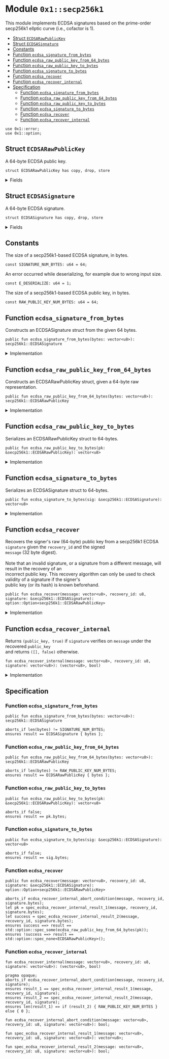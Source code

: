 
<a id="0x1_secp256k1"></a>

# Module `0x1::secp256k1`

This module implements ECDSA signatures based on the prime&#45;order secp256k1 ellptic curve (i.e., cofactor is 1).


-  [Struct `ECDSARawPublicKey`](#0x1_secp256k1_ECDSARawPublicKey)
-  [Struct `ECDSASignature`](#0x1_secp256k1_ECDSASignature)
-  [Constants](#@Constants_0)
-  [Function `ecdsa_signature_from_bytes`](#0x1_secp256k1_ecdsa_signature_from_bytes)
-  [Function `ecdsa_raw_public_key_from_64_bytes`](#0x1_secp256k1_ecdsa_raw_public_key_from_64_bytes)
-  [Function `ecdsa_raw_public_key_to_bytes`](#0x1_secp256k1_ecdsa_raw_public_key_to_bytes)
-  [Function `ecdsa_signature_to_bytes`](#0x1_secp256k1_ecdsa_signature_to_bytes)
-  [Function `ecdsa_recover`](#0x1_secp256k1_ecdsa_recover)
-  [Function `ecdsa_recover_internal`](#0x1_secp256k1_ecdsa_recover_internal)
-  [Specification](#@Specification_1)
    -  [Function `ecdsa_signature_from_bytes`](#@Specification_1_ecdsa_signature_from_bytes)
    -  [Function `ecdsa_raw_public_key_from_64_bytes`](#@Specification_1_ecdsa_raw_public_key_from_64_bytes)
    -  [Function `ecdsa_raw_public_key_to_bytes`](#@Specification_1_ecdsa_raw_public_key_to_bytes)
    -  [Function `ecdsa_signature_to_bytes`](#@Specification_1_ecdsa_signature_to_bytes)
    -  [Function `ecdsa_recover`](#@Specification_1_ecdsa_recover)
    -  [Function `ecdsa_recover_internal`](#@Specification_1_ecdsa_recover_internal)


<pre><code>use 0x1::error;<br/>use 0x1::option;<br/></code></pre>



<a id="0x1_secp256k1_ECDSARawPublicKey"></a>

## Struct `ECDSARawPublicKey`

A 64&#45;byte ECDSA public key.


<pre><code>struct ECDSARawPublicKey has copy, drop, store<br/></code></pre>



<details>
<summary>Fields</summary>


<dl>
<dt>
<code>bytes: vector&lt;u8&gt;</code>
</dt>
<dd>

</dd>
</dl>


</details>

<a id="0x1_secp256k1_ECDSASignature"></a>

## Struct `ECDSASignature`

A 64&#45;byte ECDSA signature.


<pre><code>struct ECDSASignature has copy, drop, store<br/></code></pre>



<details>
<summary>Fields</summary>


<dl>
<dt>
<code>bytes: vector&lt;u8&gt;</code>
</dt>
<dd>

</dd>
</dl>


</details>

<a id="@Constants_0"></a>

## Constants


<a id="0x1_secp256k1_SIGNATURE_NUM_BYTES"></a>

The size of a secp256k1&#45;based ECDSA signature, in bytes.


<pre><code>const SIGNATURE_NUM_BYTES: u64 &#61; 64;<br/></code></pre>



<a id="0x1_secp256k1_E_DESERIALIZE"></a>

An error occurred while deserializing, for example due to wrong input size.


<pre><code>const E_DESERIALIZE: u64 &#61; 1;<br/></code></pre>



<a id="0x1_secp256k1_RAW_PUBLIC_KEY_NUM_BYTES"></a>

The size of a secp256k1&#45;based ECDSA public key, in bytes.


<pre><code>const RAW_PUBLIC_KEY_NUM_BYTES: u64 &#61; 64;<br/></code></pre>



<a id="0x1_secp256k1_ecdsa_signature_from_bytes"></a>

## Function `ecdsa_signature_from_bytes`

Constructs an ECDSASignature struct from the given 64 bytes.


<pre><code>public fun ecdsa_signature_from_bytes(bytes: vector&lt;u8&gt;): secp256k1::ECDSASignature<br/></code></pre>



<details>
<summary>Implementation</summary>


<pre><code>public fun ecdsa_signature_from_bytes(bytes: vector&lt;u8&gt;): ECDSASignature &#123;<br/>    assert!(std::vector::length(&amp;bytes) &#61;&#61; SIGNATURE_NUM_BYTES, std::error::invalid_argument(E_DESERIALIZE));<br/>    ECDSASignature &#123; bytes &#125;<br/>&#125;<br/></code></pre>



</details>

<a id="0x1_secp256k1_ecdsa_raw_public_key_from_64_bytes"></a>

## Function `ecdsa_raw_public_key_from_64_bytes`

Constructs an ECDSARawPublicKey struct, given a 64&#45;byte raw representation.


<pre><code>public fun ecdsa_raw_public_key_from_64_bytes(bytes: vector&lt;u8&gt;): secp256k1::ECDSARawPublicKey<br/></code></pre>



<details>
<summary>Implementation</summary>


<pre><code>public fun ecdsa_raw_public_key_from_64_bytes(bytes: vector&lt;u8&gt;): ECDSARawPublicKey &#123;<br/>    assert!(std::vector::length(&amp;bytes) &#61;&#61; RAW_PUBLIC_KEY_NUM_BYTES, std::error::invalid_argument(E_DESERIALIZE));<br/>    ECDSARawPublicKey &#123; bytes &#125;<br/>&#125;<br/></code></pre>



</details>

<a id="0x1_secp256k1_ecdsa_raw_public_key_to_bytes"></a>

## Function `ecdsa_raw_public_key_to_bytes`

Serializes an ECDSARawPublicKey struct to 64&#45;bytes.


<pre><code>public fun ecdsa_raw_public_key_to_bytes(pk: &amp;secp256k1::ECDSARawPublicKey): vector&lt;u8&gt;<br/></code></pre>



<details>
<summary>Implementation</summary>


<pre><code>public fun ecdsa_raw_public_key_to_bytes(pk: &amp;ECDSARawPublicKey): vector&lt;u8&gt; &#123;<br/>    pk.bytes<br/>&#125;<br/></code></pre>



</details>

<a id="0x1_secp256k1_ecdsa_signature_to_bytes"></a>

## Function `ecdsa_signature_to_bytes`

Serializes an ECDSASignature struct to 64&#45;bytes.


<pre><code>public fun ecdsa_signature_to_bytes(sig: &amp;secp256k1::ECDSASignature): vector&lt;u8&gt;<br/></code></pre>



<details>
<summary>Implementation</summary>


<pre><code>public fun ecdsa_signature_to_bytes(sig: &amp;ECDSASignature): vector&lt;u8&gt; &#123;<br/>    sig.bytes<br/>&#125;<br/></code></pre>



</details>

<a id="0x1_secp256k1_ecdsa_recover"></a>

## Function `ecdsa_recover`

Recovers the signer&apos;s raw (64&#45;byte) public key from a secp256k1 ECDSA <code>signature</code> given the <code>recovery_id</code> and the signed<br/> <code>message</code> (32 byte digest).<br/><br/> Note that an invalid signature, or a signature from a different message, will result in the recovery of an<br/> incorrect public key. This recovery algorithm can only be used to check validity of a signature if the signer&apos;s<br/> public key (or its hash) is known beforehand.


<pre><code>public fun ecdsa_recover(message: vector&lt;u8&gt;, recovery_id: u8, signature: &amp;secp256k1::ECDSASignature): option::Option&lt;secp256k1::ECDSARawPublicKey&gt;<br/></code></pre>



<details>
<summary>Implementation</summary>


<pre><code>public fun ecdsa_recover(<br/>    message: vector&lt;u8&gt;,<br/>    recovery_id: u8,<br/>    signature: &amp;ECDSASignature,<br/>): Option&lt;ECDSARawPublicKey&gt; &#123;<br/>    let (pk, success) &#61; ecdsa_recover_internal(message, recovery_id, signature.bytes);<br/>    if (success) &#123;<br/>        std::option::some(ecdsa_raw_public_key_from_64_bytes(pk))<br/>    &#125; else &#123;<br/>        std::option::none&lt;ECDSARawPublicKey&gt;()<br/>    &#125;<br/>&#125;<br/></code></pre>



</details>

<a id="0x1_secp256k1_ecdsa_recover_internal"></a>

## Function `ecdsa_recover_internal`

Returns <code>(public_key, true)</code> if <code>signature</code> verifies on <code>message</code> under the recovered <code>public_key</code><br/> and returns <code>([], false)</code> otherwise.


<pre><code>fun ecdsa_recover_internal(message: vector&lt;u8&gt;, recovery_id: u8, signature: vector&lt;u8&gt;): (vector&lt;u8&gt;, bool)<br/></code></pre>



<details>
<summary>Implementation</summary>


<pre><code>native fun ecdsa_recover_internal(<br/>    message: vector&lt;u8&gt;,<br/>    recovery_id: u8,<br/>    signature: vector&lt;u8&gt;<br/>): (vector&lt;u8&gt;, bool);<br/></code></pre>



</details>

<a id="@Specification_1"></a>

## Specification


<a id="@Specification_1_ecdsa_signature_from_bytes"></a>

### Function `ecdsa_signature_from_bytes`


<pre><code>public fun ecdsa_signature_from_bytes(bytes: vector&lt;u8&gt;): secp256k1::ECDSASignature<br/></code></pre>




<pre><code>aborts_if len(bytes) !&#61; SIGNATURE_NUM_BYTES;<br/>ensures result &#61;&#61; ECDSASignature &#123; bytes &#125;;<br/></code></pre>



<a id="@Specification_1_ecdsa_raw_public_key_from_64_bytes"></a>

### Function `ecdsa_raw_public_key_from_64_bytes`


<pre><code>public fun ecdsa_raw_public_key_from_64_bytes(bytes: vector&lt;u8&gt;): secp256k1::ECDSARawPublicKey<br/></code></pre>




<pre><code>aborts_if len(bytes) !&#61; RAW_PUBLIC_KEY_NUM_BYTES;<br/>ensures result &#61;&#61; ECDSARawPublicKey &#123; bytes &#125;;<br/></code></pre>



<a id="@Specification_1_ecdsa_raw_public_key_to_bytes"></a>

### Function `ecdsa_raw_public_key_to_bytes`


<pre><code>public fun ecdsa_raw_public_key_to_bytes(pk: &amp;secp256k1::ECDSARawPublicKey): vector&lt;u8&gt;<br/></code></pre>




<pre><code>aborts_if false;<br/>ensures result &#61;&#61; pk.bytes;<br/></code></pre>



<a id="@Specification_1_ecdsa_signature_to_bytes"></a>

### Function `ecdsa_signature_to_bytes`


<pre><code>public fun ecdsa_signature_to_bytes(sig: &amp;secp256k1::ECDSASignature): vector&lt;u8&gt;<br/></code></pre>




<pre><code>aborts_if false;<br/>ensures result &#61;&#61; sig.bytes;<br/></code></pre>



<a id="@Specification_1_ecdsa_recover"></a>

### Function `ecdsa_recover`


<pre><code>public fun ecdsa_recover(message: vector&lt;u8&gt;, recovery_id: u8, signature: &amp;secp256k1::ECDSASignature): option::Option&lt;secp256k1::ECDSARawPublicKey&gt;<br/></code></pre>




<pre><code>aborts_if ecdsa_recover_internal_abort_condition(message, recovery_id, signature.bytes);<br/>let pk &#61; spec_ecdsa_recover_internal_result_1(message, recovery_id, signature.bytes);<br/>let success &#61; spec_ecdsa_recover_internal_result_2(message, recovery_id, signature.bytes);<br/>ensures success &#61;&#61;&gt; result &#61;&#61; std::option::spec_some(ecdsa_raw_public_key_from_64_bytes(pk));<br/>ensures !success &#61;&#61;&gt; result &#61;&#61; std::option::spec_none&lt;ECDSARawPublicKey&gt;();<br/></code></pre>



<a id="@Specification_1_ecdsa_recover_internal"></a>

### Function `ecdsa_recover_internal`


<pre><code>fun ecdsa_recover_internal(message: vector&lt;u8&gt;, recovery_id: u8, signature: vector&lt;u8&gt;): (vector&lt;u8&gt;, bool)<br/></code></pre>




<pre><code>pragma opaque;<br/>aborts_if ecdsa_recover_internal_abort_condition(message, recovery_id, signature);<br/>ensures result_1 &#61;&#61; spec_ecdsa_recover_internal_result_1(message, recovery_id, signature);<br/>ensures result_2 &#61;&#61; spec_ecdsa_recover_internal_result_2(message, recovery_id, signature);<br/>ensures len(result_1) &#61;&#61; if (result_2) &#123; RAW_PUBLIC_KEY_NUM_BYTES &#125; else &#123; 0 &#125;;<br/></code></pre>




<a id="0x1_secp256k1_ecdsa_recover_internal_abort_condition"></a>


<pre><code>fun ecdsa_recover_internal_abort_condition(message: vector&lt;u8&gt;, recovery_id: u8, signature: vector&lt;u8&gt;): bool;<br/></code></pre>




<a id="0x1_secp256k1_spec_ecdsa_recover_internal_result_1"></a>


<pre><code>fun spec_ecdsa_recover_internal_result_1(message: vector&lt;u8&gt;, recovery_id: u8, signature: vector&lt;u8&gt;): vector&lt;u8&gt;;<br/></code></pre>




<a id="0x1_secp256k1_spec_ecdsa_recover_internal_result_2"></a>


<pre><code>fun spec_ecdsa_recover_internal_result_2(message: vector&lt;u8&gt;, recovery_id: u8, signature: vector&lt;u8&gt;): bool;<br/></code></pre>


[move-book]: https://aptos.dev/move/book/SUMMARY
